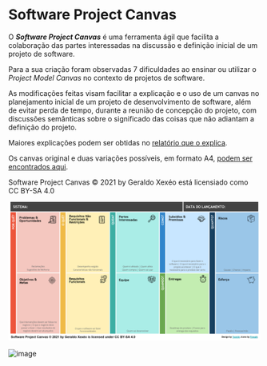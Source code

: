 # Software Project Canvas

O  _**Software Project Canvas**_ é uma ferramenta ágil que facilita a colaboração das partes interessadas na  discussão e definição inicial de um projeto de software.

Para a sua  criação foram observadas 7 dificuldades  ao ensinar ou utilizar o _Project Model Canvas_ no contexto de projetos de software.

As modificações feitas visam facilitar a explicação e o uso de um canvas no planejamento inicial de um projeto de desenvolvimento de software, além de evitar perda de tempo, durante a reunião de concepção do projeto, com discussões semânticas sobre o significado das coisas que não adiantam a definição do projeto.

Maiores explicações podem ser obtidas no [relatório que o explica](softwareprojectcanvas.pdf).

Os canvas original e duas variações possíveis, em formato A4, [podem ser encontrados aqui](dist/Software%20Project%20Canvas%20v1.0.pdf).

Software Project Canvas © 2021 by Geraldo Xexéo está licensiado como CC BY-SA 4.0

![Software Project Canvas](imagens/alternativa1.png "Software Project Canvas")

![image](https://user-images.githubusercontent.com/3393677/130265022-98d1bf6e-de03-40f7-9960-b3b3214ce2e8.png)


